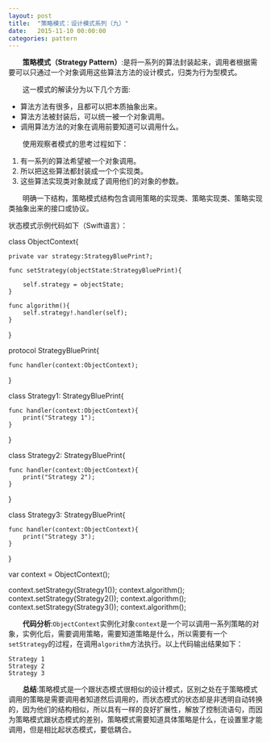```yaml
---
layout: post
title:  "策略模式：设计模式系列（九）"
date:   2015-11-10 00:00:00
categories: pattern
---
```

&emsp;&emsp;**策略模式（Strategy Pattern）**:是将一系列的算法封装起来，调用者根据需要可以只通过一个对象调用这些算法方法的设计模式，归类为行为型模式。

&emsp;&emsp;这一模式的解读分为以下几个方面:

* 算法方法有很多，且都可以把本质抽象出来。
* 算法方法被封装后，可以统一被一个对象调用。
* 调用算法方法的对象在调用前要知道可以调用什么。

&emsp;&emsp;使用观察者模式的思考过程如下：

1. 有一系列的算法希望被一个对象调用。
2. 所以把这些算法都封装成一个个实现类。
3. 这些算法实现类对象就成了调用他们的对象的参数。

&emsp;&emsp;明确一下结构，策略模式结构包含调用策略的实现类、策略实现类、策略实现类抽象出来的接口或协议。

状态模式示例代码如下（Swift语言）：

class ObjectContext{
    
    private var strategy:StrategyBluePrint?;
    
    func setStrategy(objectState:StrategyBluePrint){
        
        self.strategy = objectState;
    }
    
    func algorithm(){
        self.strategy!.handler(self);
    }
}

protocol StrategyBluePrint{
    
    func handler(context:ObjectContext);
}

class Strategy1: StrategyBluePrint{
    
    func handler(context:ObjectContext){
        print("Strategy 1");
    }
}

class Strategy2: StrategyBluePrint{
    
    func handler(context:ObjectContext){
        print("Strategy 2");
    }
}

class Strategy3: StrategyBluePrint{
    
    func handler(context:ObjectContext){
        print("Strategy 3");
    }
}

var context = ObjectContext();

context.setStrategy(Strategy1());
context.algorithm();
context.setStrategy(Strategy2());
context.algorithm();
context.setStrategy(Strategy3());
context.algorithm();

&emsp;&emsp;**代码分析**:`ObjectContext`实例化对象`context`是一个可以调用一系列策略的对象，实例化后，需要调用策略，需要知道策略是什么，所以需要有一个`setStrategy`的过程，在调用`algorithm`方法执行。以上代码输出结果如下：

	Strategy 1
	Strategy 2
	Strategy 3

&emsp;&emsp;**总结**:策略模式是一个跟状态模式很相似的设计模式，区别之处在于策略模式调用的策略是需要调用者知道然后调用的，而状态模式的状态却是非透明自动转换的，因为他们的结构相似，所以具有一样的良好扩展性，解放了控制流语句，而因为策略模式跟状态模式的差别，策略模式需要知道具体策略是什么，在设置里才能调用，但是相比起状态模式，要低耦合。